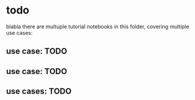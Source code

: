 # todo
blabla there are multuple tutorial notebooks in this folder, covering multiple use cases:

## use case: TODO

## use case: TODO

## use cases: TODO
